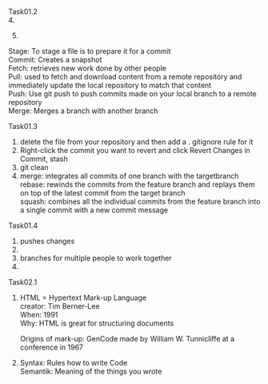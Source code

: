 Task01.2  
4.  


5.  
Stage: To stage a file is to prepare it for a commit  
Commit: Creates a snapshot  
Fetch: retrieves new work done by other people  
Pull:  used to fetch and download content from a remote repository and immediately update the local repository to match that content   
Push: Use git push to push commits made on your local branch to a remote repository  
Merge: Merges a branch with another branch  


Task01.3  

1. delete the file from your repository and then add a . gitignore rule for it  
2. Right-click the commit you want to revert and click Revert Changes in Commit, stash  
3. git clean  
4. merge: integrates all commits of one branch with the targetbranch  
   rebase: rewinds the commits from the feature branch and replays them on top of the latest commit from the target branch  
   squash: combines all the individual commits from the feature branch into a single commit with a new commit message  

Task01.4  
1. pushes changes  
2.  
3. branches for multiple people to work together  
4.   
  
Task02.1  
1. HTML = Hypertext Mark-up Language  
   creator: Tim Berner-Lee  
   When: 1991  
   Why: HTML is great for structuring documents  
  
   Origins of mark-up: GenCode made by William W. Tunnicliffe at a conference in 1967  
  
2. Syntax: Rules how to write Code  
   Semantik: Meaning of the things you wrote  




   

